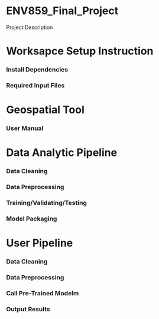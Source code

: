 # ENV859_Final_Project
Project Description

# Worksapce Setup Instruction
### Install Dependencies

### Required Input Files

# Geospatial Tool
### User Manual


# Data Analytic Pipeline
### Data Cleaning
### Data Preprocessing
### Training/Validating/Testing
### Model Packaging

# User Pipeline
### Data Cleaning
### Data Preprocessing
### Call Pre-Trained Modelm
### Output Results